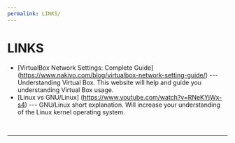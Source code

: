```yaml
---
permalink: LINKS/
---
```

# LINKS
* [VirtualBox Network Settings: Complete Guide] (https://www.nakivo.com/blog/virtualbox-network-setting-guide/) ---
Understanding Virtual Box.
This website will help and guide you understanding Virtual Box usage.
* [Linux vs GNU/Linux] (https://www.youtube.com/watch?v=RNeKYjWx-s4) ---
GNU/Linux short explanation.
Will increase your understanding of the Linux kernel operating system.
<br>
<hr>
